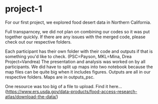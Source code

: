 # project-1

For our first project, we explored food desert data in Northern California.

Full transparncey, we did not plan on combining our codes so it was put together quickly. If there are any issues with the merged code, please check out our respective folders.

Each participant has their own folder with their code and outputs if that is something you'd like to check. (PSC=Payson, MKL=Mina, Drea Project=Vandrea) The presentation and analysis was worked on by all participants. We did have to split up maps into two notebook because the map files can be quite big when it includes figures. Outputs are all in our respective folders. Maps are in outputs_psc.

One resource was too big of a file to upload. Find it here... (https://www.ers.usda.gov/data-products/food-access-research-atlas/download-the-data/)
